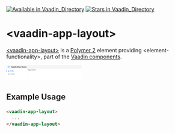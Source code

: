 [![Available in Vaadin_Directory](https://img.shields.io/vaadin-directory/v/vaadinvaadin-app-layout.svg)](https://vaadin.com/directory/component/vaadinvaadin-app-layout)
[![Stars in Vaadin_Directory](https://img.shields.io/vaadin-directory/stars/vaadinvaadin-app-layout.svg)](https://vaadin.com/directory/component/vaadinvaadin-app-layout)

# &lt;vaadin-app-layout&gt;

[&lt;vaadin-app-layout&gt;](https://vaadin.com/components/vaadin-app-layout) is a [Polymer 2](http://polymer-project.org) element providing &lt;element-functionality&gt;, part of the [Vaadin components](https://vaadin.com/components).

[<img src="https://raw.githubusercontent.com/vaadin/vaadin-app-layout/master/screenshot.png" width="200" alt="Screenshot of vaadin-app-layout">](https://vaadin.com/components/vaadin-app-layout)

## Example Usage

```html
<vaadin-app-layout>
  ...
</vaadin-app-layout>
```
